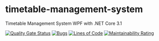 # timetable-management-system
Timetable Management System WPF with .NET Core 3.1 

[![Quality Gate Status](http://172.105.52.97:9000/api/project_badges/measure?project=timetable-management-system-key&metric=alert_status)](http://172.105.52.97:9000/dashboard?id=timetable-management-system-key)
[![Bugs](http://172.105.52.97:9000/api/project_badges/measure?project=timetable-management-system-key&metric=bugs)](http://172.105.52.97:9000/dashboard?id=timetable-management-system-key)
[![Lines of Code](http://172.105.52.97:9000/api/project_badges/measure?project=timetable-management-system-key&metric=ncloc)](http://172.105.52.97:9000/dashboard?id=timetable-management-system-key)
[![Maintainability Rating](http://172.105.52.97:9000/api/project_badges/measure?project=timetable-management-system-key&metric=sqale_rating)](http://172.105.52.97:9000/dashboard?id=timetable-management-system-key)

